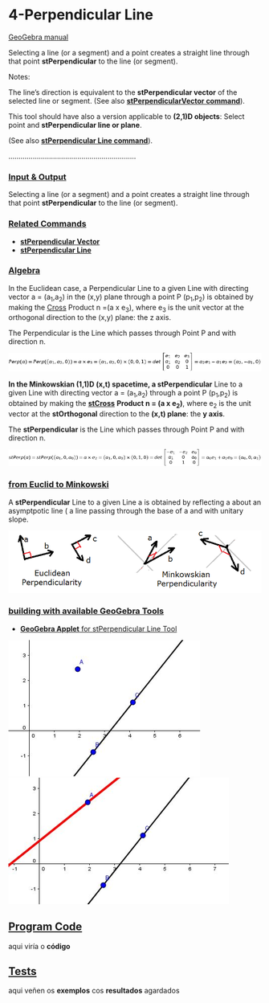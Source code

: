 # 4-Perpendicular Line
[GeoGebra manual](https://wiki.geogebra.org/en/Perpendicular_Line_Tool)

Selecting a line (or a segment) and a point creates a straight line through that point <b>stPerpendicular</b> to the line (or segment). 
    
Notes:

The line’s direction is equivalent to the <b>stPerpendicular vector</b> of the selected line or segment. (See also [<b>stPerpendicularVector command</b>](https://github.com/probaxeoxebra/probaMinkoski/blob/master/Comandos/stPerpendicularVector_Command.md)).
        
This tool should have also a version applicable to <b>(2,1)D objects</b>: Select point and <b>stPerpendicular line or plane</b>.
        
(See also <b>[stPerpendicular Line command](https://github.com/probaxeoxebra/probaMinkoski/blob/master/Comandos/stPerpendicularLine_Command.md)</b>).

...............................................................

### [Input & Output](https://github.com/probaxeoxebra/probaMinkoski/blob/master/Temas/Entrada_Saida.md)

Selecting a line (or a segment) and a point creates a straight line through that point <b>stPerpendicular</b> to the line (or segment). 

### [Related Commands](https://github.com/probaxeoxebra/probaMinkoski/blob//master/Temas/ComandosRelacionados.md)

* <b>[stPerpendicular Vector](https://github.com/probaxeoxebra/probaMinkoski/blob/master/Comandos/stPerpendicularVector_Command.md)</b>
* <b>[stPerpendicular Line](https://github.com/probaxeoxebra/probaMinkoski/blob/master/Comandos/stPerpendicularLine_Command.md)</b>

### [Algebra](https://github.com/probaxeoxebra/probaMinkoski/blob/master/Temas/Alxebra_Ferramentas.md)

In the Euclidean case, a Perpendicular Line to a given Line with directing vector a = (a<sub>1</sub>,a<sub>2</sub>) in the (x,y) plane through a point P (p<sub>1</sub>,p<sub>2</sub>) is obtained by making the [Cross](../Explicacions/CrossProduct.md) Product n =(a x e<sub>3</sub>), where e<sub>3</sub> is the unit vector at the orthogonal direction to the (x,y) plane: the z axis. 

The Perpendicular is the Line which passes through Point P and with direction n.

![EuclideanPerpendicular](https://github.com/probaxeoxebra/probaMinkoski/blob/master/Interese/Images/PerpendicularVector.jpg "Algebraic formulation for the Perependicular to a given Vector")

<b>In the Minkowskian (1,1)D (x,t) spacetime, a stPerpendicular</b> Line to a given Line with directing vector a = (a<sub>1</sub>,a<sub>2</sub>) through a point P (p<sub>1</sub>,p<sub>2</sub>) is obtained by making the [<b>stCross</b>](https://github.com/probaxeoxebra/probaMinkoski/blob/master/Explicacions/CrossProduct.md) <b>Product n = (a x e<sub>2</sub>)</b>, where e<sub>2</sub> is the unit vector at the <b>stOrthogonal</b> direction to the <b>(x,t) plane</b>: the <b>y axis</b>.

The <b>stPerpendicular</b> is the Line which passes through Point P and with direction n.

![MinkowskianPerpendicular](https://github.com/probaxeoxebra/probaMinkoski/blob/master/Interese/Images/stPerpendicularVector.jpg "Algebraic formulation for the stPerependicular to a given Vector")

### [from Euclid to Minkowski](https://github.com/probaxeoxebra/probaMinkoski/blob/master/Temas/Euclides_Minkowski_Ferramentas.md)

A <b>stPerpendicular</b> Line to a given Line a is obtained by reflecting a about an asymptpotic line ( a line passing through the base of a and with unitary slope.

![stPerpencicular](https://github.com/probaxeoxebra/probaMinkoski/blob/master/Interese/Images/PerpendVectors_Eucl_Mink.png "Euclidean vs. Minkowskian Perpendicularity")

### [building with available GeoGebra Tools](https://github.com/probaxeoxebra/probaMinkoski/blob/master/Temas/ConstrucionKitBasicoGeoGebra_cadaFerramenta.md)

* [<b>GeoGebra Applet</b> for stPerpendicular Line Tool](https://sites.google.com/site/modernphysicsgeometry/geogebra_2d_sttools/4--perpendicular-line)

![Line and Point](https://github.com/probaxeoxebra/probaMinkoski/blob/master/Ferramentas/FerramentasMink/Images/stPerpendicularLine_1.JPG "Line and Point")
![stPerpendicular Line](https://github.com/probaxeoxebra/probaMinkoski/blob/master/Ferramentas/FerramentasMink/Images/stPerpendicularLine_2.JPG "stPerpendicular Line (in Red)")

## [Program Code](https://github.com/probaxeoxebra/probaMinkoski/blob/master/Temas/ProgramacionFerramentas.md)

aqui viría o <b>código</b>

## [Tests](https://github.com/probaxeoxebra/probaMinkoski/blob/master/Temas/Tests_Ferramentas.md)

aqui veñen os <b>exemplos</b> cos <b>resultados</b> agardados
